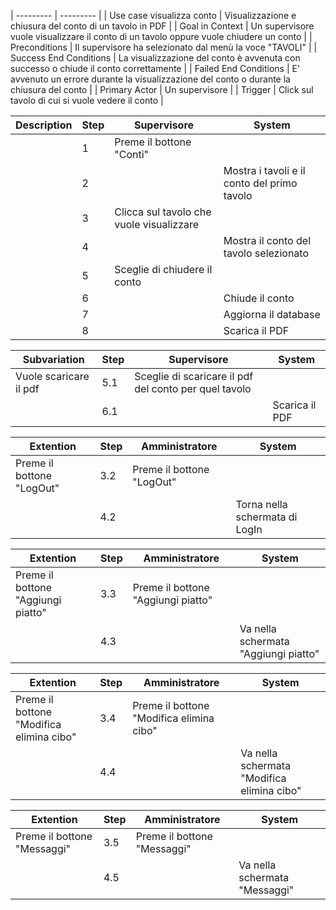 
| --------- | --------- |
| Use case visualizza conto | Visualizzazione e chiusura del conto  di un tavolo in PDF |
| Goal in Context           | Un supervisore vuole visualizzare il conto di un tavolo oppure vuole chiudere un conto |
| Preconditions             | Il supervisore ha selezionato dal menù la voce "TAVOLI" |
| Success End Conditions    | La visualizzazione del conto è avvenuta con successo o chiude il conto correttamente | 
| Failed End Conditions     | E' avvenuto un errore durante la visualizzazione del conto o durante la chiusura del conto | 
| Primary Actor             | Un supervisore  | 
| Trigger                   | Click sul tavolo di cui si vuole vedere il conto | 

| Description | Step | Supervisore | System |
| ----------- | ---- | ----------- | ------ |
|  | 1 | Preme il bottone "Conti" |  |
|  | 2 |  | Mostra i tavoli e il conto del primo tavolo |
|  | 3 | Clicca sul tavolo che vuole visualizzare |  |
|  | 4 |  | Mostra il conto del tavolo selezionato |
|  | 5 | Sceglie di chiudere il conto | |
|  | 6 | | Chiude il conto |
|  | 7 | | Aggiorna il database |
|  | 8 | | Scarica il PDF |

| Subvariation | Step | Supervisore | System |
| ------------ | ---- | ----------- | ------ |
| Vuole scaricare il pdf | 5.1 | Sceglie di scaricare il pdf del conto per quel tavolo | |
|  | 6.1 | | Scarica il PDF |

| Extention | Step | Amministratore | System |
| --------- | ---- | ----------- | ------ |
| Preme il bottone "LogOut" | 3.2 | Preme il bottone "LogOut" |  |
|  | 4.2 |  | Torna nella schermata di LogIn |

| Extention | Step | Amministratore | System |
| --------- | ---- | ----------- | ------ |
| Preme il bottone "Aggiungi piatto" | 3.3 | Preme il bottone "Aggiungi piatto" |  |
|  | 4.3 |  | Va nella schermata "Aggiungi piatto" |

| Extention | Step | Amministratore | System |
| --------- | ---- | ----------- | ------ |
| Preme il bottone "Modifica elimina cibo" | 3.4 | Preme il bottone "Modifica elimina cibo" |  |
|  | 4.4 |  | Va nella schermata "Modifica elimina cibo" |

| Extention | Step | Amministratore | System |
| --------- | ---- | ----------- | ------ |
| Preme il bottone "Messaggi" | 3.5 | Preme il bottone "Messaggi" |  |
|  | 4.5 |  | Va nella schermata "Messaggi" |
